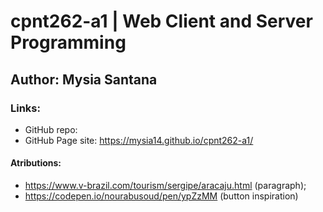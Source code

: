 # cpnt262-a1 | Web Client and Server Programming
## Author: Mysia Santana
### Links:
* GitHub repo:
* GitHub Page site: https://mysia14.github.io/cpnt262-a1/
#### Atributions:
- https://www.v-brazil.com/tourism/sergipe/aracaju.html (paragraph);
- https://codepen.io/nourabusoud/pen/ypZzMM (button inspiration)
